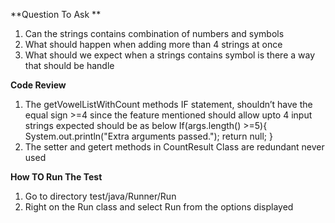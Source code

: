 **Question To Ask **

1. Can the strings contains combination of  numbers and symbols
2. What should happen when adding more than 4 strings at once 
3. What should we expect when a strings contains symbol is there a way that should be handle


**Code Review**
1. The getVowelListWithCount methods IF statement, shouldn’t have the equal sign >=4  since the feature mentioned should allow upto 4 input strings
expected should be as below 
If(args.length() >=5){
    System.out.println("Extra arguments passed.");
    return null;
}
2. The setter and getert methods in CountResult  Class  are redundant never used 


**How TO Run The Test**
1. Go to directory test/java/Runner/Run
2. Right on the Run class and select Run from the options displayed 
